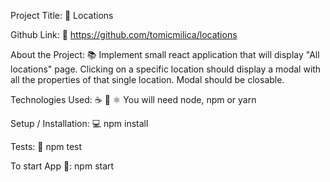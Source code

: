 Project Title: 📛
Locations

Github Link: 🔗
https://github.com/tomicmilica/locations

About the Project: 📚
Implement small react application that will display "All locations" page.
Clicking on a specific location should display a modal with all the properties of that single location.
Modal should be closable.

Technologies Used: ☕️ 🐍 ⚛️
You will need node, npm or yarn

Setup / Installation: 💻
npm install

Tests: 📑
npm test

To start App 📑:
npm start
